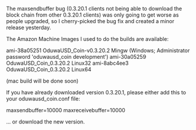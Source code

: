 The maxsendbuffer bug (0.3.20.1 clients not being able to download the block chain from other 0.3.20.1 clients) was only going to get
worse as people upgraded, so I cherry-picked the bug fix and created a minor release yesterday.

The Amazon Machine Images I used to do the builds are available:

  ami-38a05251   OduwaUSD_Coin-v0.3.20.2 Mingw    (Windows; Administrator password 'oduwausd_coin development')
  ami-30a05259   OduwaUSD_Coin_0.3.20.2 Linux32
  ami-8abc4ee3   OduwaUSD_Coin_0.3.20.2 Linux64

(mac build will be done soon)

If you have already downloaded version 0.3.20.1, please either add this to your oduwausd_coin.conf file:

  maxsendbuffer=10000
  maxreceivebuffer=10000

... or download the new version.
